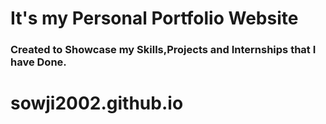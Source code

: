 <h1>It's my Personal Portfolio Website</h1>
<h3>Created to Showcase my Skills,Projects and Internships that I have Done.</h3>

# sowji2002.github.io
